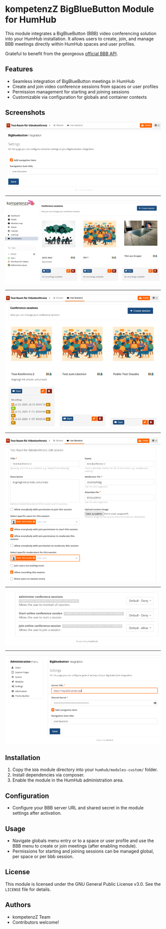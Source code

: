 # kompetenzZ BigBlueButton Module for HumHub

This module integrates a BigBlueButton (BBB) video conferencing solution into your HumHub installation. It allows users to create, join, and manage BBB meetings directly within HumHub spaces and user profiles.

Grateful to benefit from the georgeous [official BBB API](https://github.com/bigbluebutton/bigbluebutton-api-php).

## Features
- Seamless integration of BigBlueButton meetings in HumHub
- Create and join video conference sessions from spaces or user profiles
- Permission management for starting and joining sessions
- Customizable via configuration for globals and container contexts

## Screenshots
![Screenshot space config](docs/screenshots/space-config.png)

<hr>

![Screenshot global sessions](docs/screenshots/global-sessions.png)

<hr>

![Screenshot space sessions](docs/screenshots/space-sessions.png)

<hr>

![Screenshot session edit form](docs/screenshots/session-settings.png)

<hr>

![Permissions screen](docs/screenshots/permissions.png)

<hr>

![Screenshot global config](docs/screenshots/global-config.png)


## Installation
1. Copy the `bbb` module directory into your `humhub/modules-custom/` folder.
2. Install dependencies via composer.
3. Enable the module in the HumHub administration area.

## Configuration
- Configure your BBB server URL and shared secret in the module settings after activation.

## Usage
- Navigate globals menu entry or to a space or user profile and use the BBB menu to create or join meetings (after enabling module).
- Permissions for starting and joining sessions can be managed global, per space or per bbb session.

## License
This module is licensed under the GNU General Public License v3.0. See the `LICENSE` file for details.

## Authors
- kompetenzZ Team
- Contributors welcome!
